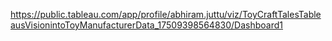 https://public.tableau.com/app/profile/abhiram.juttu/viz/ToyCraftTalesTableausVisionintoToyManufacturerData_17509398564830/Dashboard1
